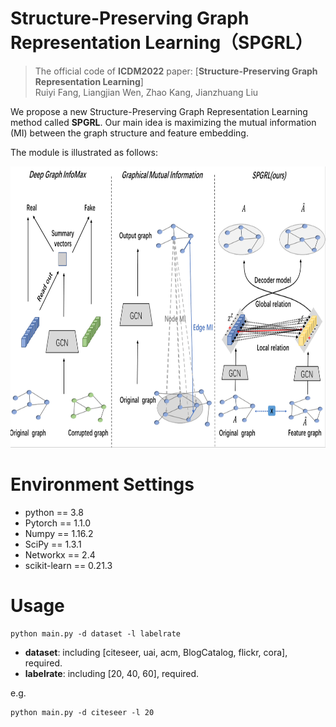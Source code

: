# Structure-Preserving Graph Representation Learning（**SPGRL**）
> The official code of **ICDM2022** paper: [**Structure-Preserving Graph Representation Learning**]
> <br>Ruiyi Fang, Liangjian Wen, Zhao Kang, Jianzhuang Liu

We propose a new Structure-Preserving Graph Representation Learning method called **SPGRL**. Our main idea is maximizing the mutual information (MI) between the graph structure and feature embedding.

The module is illustrated as follows:

<img src="./SPGRL.png" height="450">

# Environment Settings 
* python == 3.8
* Pytorch == 1.1.0  
* Numpy == 1.16.2  
* SciPy == 1.3.1  
* Networkx == 2.4  
* scikit-learn == 0.21.3  

# Usage 
````
python main.py -d dataset -l labelrate
````
* **dataset**: including \[citeseer, uai, acm, BlogCatalog, flickr, cora\], required.  
* **labelrate**: including \[20, 40, 60\], required.  

e.g.  
````
python main.py -d citeseer -l 20
````
